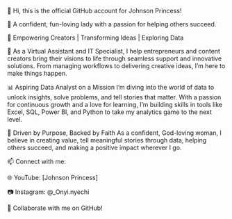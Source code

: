 👋 Hi, this is the official GitHub account for Johnson Princess! 

🌟 A confident, fun-loving lady with a passion for helping others succeed.

🌟 Empowering Creators | Transforming Ideas | Exploring Data

💼 As a Virtual Assistant and IT Specialist, I help entrepreneurs and content creators bring their visions to life through seamless support and innovative solutions. From managing workflows to delivering creative ideas, I’m here to make things happen.

📊 Aspiring Data Analyst on a Mission
I’m diving into the world of data to unlock insights, solve problems, and tell stories that matter. With a passion for continuous growth and a love for learning, I’m building skills in tools like Excel, SQL, Power BI, and Python to take my analytics game to the next level.

🎯 Driven by Purpose, Backed by Faith
As a confident, God-loving woman, I believe in creating value, tell meaningful stories through data, helping others succeed, and making a positive impact wherever I go.


📫 Connect with me:  

🌐 YouTube: [Johnson Princess]

📷 Instagram: @_Onyi.nyechi 

💼 Collaborate with me on GitHub!
